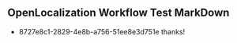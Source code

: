 ## OpenLocalization Workflow Test MarkDown
* 8727e8c1-2829-4e8b-a756-51ee8e3d751e thanks!

<!--HONumber=Sep16_HO1-->


